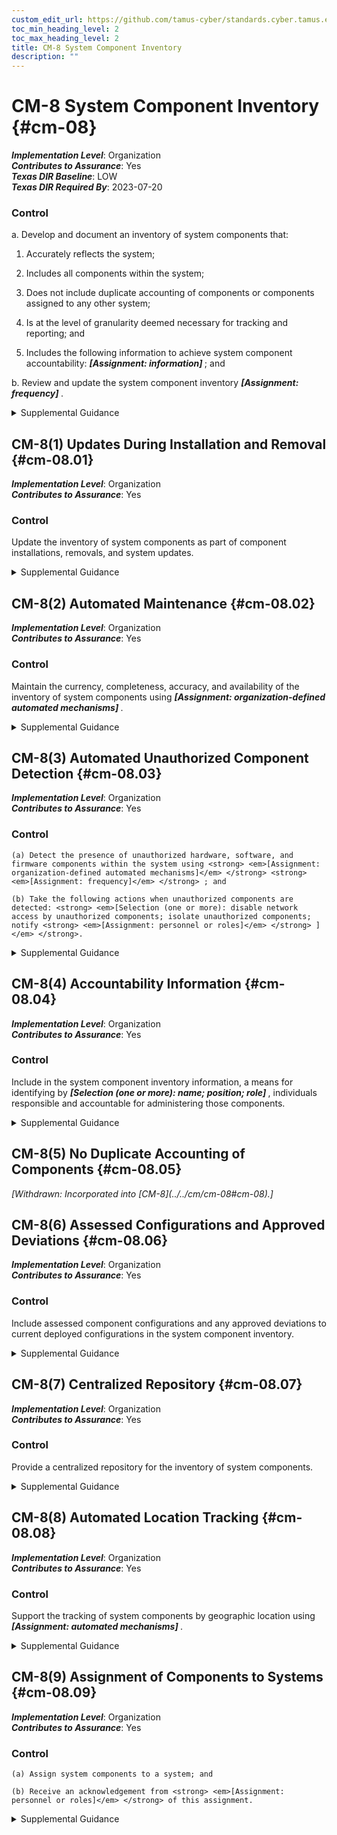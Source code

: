 ```yaml
---
custom_edit_url: https://github.com/tamus-cyber/standards.cyber.tamus.edu/tree/main/static/content/tamus.edu/TAMUS_profile.xml
toc_min_heading_level: 2
toc_max_heading_level: 2
title: CM-8 System Component Inventory
description: ""
---
```


# CM-8 System Component Inventory {#cm-08}

_**Implementation Level**_: Organization\
_**Contributes to Assurance**_: Yes\
_**Texas DIR Baseline**_: LOW\
_**Texas DIR Required By**_: 2023-07-20

### Control

a. Develop and document an inventory of system components that:

1. Accurately reflects the system;

2. Includes all components within the system;

3. Does not include duplicate accounting of components or components assigned to any other system;

4. Is at the level of granularity deemed necessary for tracking and reporting; and

5. Includes the following information to achieve system component accountability: <strong> <em>[Assignment: information]</em> </strong> ; and

b. Review and update the system component inventory <strong> <em>[Assignment: frequency]</em> </strong>.

<details>
  <summary>Supplemental Guidance</summary>

System components are discrete, identifiable information technology assets that include hardware, software, and firmware. Organizations may choose to implement centralized system component inventories that include components from all organizational systems. In such situations, organizations ensure that the inventories include system-specific information required for component accountability. The information necessary for effective accountability of system components includes the system name, software owners, software version numbers, hardware inventory specifications, software license information, and for networked components, the machine names and network addresses across all implemented protocols (e.g., IPv4, IPv6). Inventory specifications include date of receipt, cost, model, serial number, manufacturer, supplier information, component type, and physical location.

</details>

## CM-8(1) Updates During Installation and Removal {#cm-08.01}

_**Implementation Level**_: Organization\
_**Contributes to Assurance**_: Yes

### Control

Update the inventory of system components as part of component installations, removals, and system updates.

<details>
  <summary>Supplemental Guidance</summary>

Organizations can improve the accuracy, completeness, and consistency of system component inventories if the inventories are updated as part of component installations or removals or during general system updates. If inventories are not updated at these key times, there is a greater likelihood that the information will not be appropriately captured and documented. System updates include hardware, software, and firmware components.

</details>

## CM-8(2) Automated Maintenance {#cm-08.02}

_**Implementation Level**_: Organization\
_**Contributes to Assurance**_: Yes

### Control

Maintain the currency, completeness, accuracy, and availability of the inventory of system components using <strong> <em>[Assignment: organization-defined automated mechanisms]</em> </strong>.

<details>
  <summary>Supplemental Guidance</summary>

Organizations maintain system inventories to the extent feasible. For example, virtual machines can be difficult to monitor because such machines are not visible to the network when not in use. In such cases, organizations maintain as up-to-date, complete, and accurate an inventory as is deemed reasonable. Automated maintenance can be achieved by the implementation of <a xmlns="http://csrc.nist.gov/ns/oscal/1.0" href="#cm-2.2">CM-2(2)</a> for organizations that combine system component inventory and baseline configuration activities.

</details>

## CM-8(3) Automated Unauthorized Component Detection {#cm-08.03}

_**Implementation Level**_: Organization\
_**Contributes to Assurance**_: Yes

### Control

    (a) Detect the presence of unauthorized hardware, software, and firmware components within the system using <strong> <em>[Assignment: organization-defined automated mechanisms]</em> </strong> <strong> <em>[Assignment: frequency]</em> </strong> ; and

    (b) Take the following actions when unauthorized components are detected: <strong> <em>[Selection (one or more): disable network access by unauthorized components; isolate unauthorized components; notify <strong> <em>[Assignment: personnel or roles]</em> </strong> ]</em> </strong>.

<details>
  <summary>Supplemental Guidance</summary>

Automated unauthorized component detection is applied in addition to the monitoring for unauthorized remote connections and mobile devices. Monitoring for unauthorized system components may be accomplished on an ongoing basis or by the periodic scanning of systems for that purpose. Automated mechanisms may also be used to prevent the connection of unauthorized components (see <a xmlns="http://csrc.nist.gov/ns/oscal/1.0" href="#cm-7.9">CM-7(9)</a> ). Automated mechanisms can be implemented in systems or in separate system components. When acquiring and implementing automated mechanisms, organizations consider whether such mechanisms depend on the ability of the system component to support an agent or supplicant in order to be detected since some types of components do not have or cannot support agents (e.g., IoT devices, sensors). Isolation can be achieved , for example, by placing unauthorized system components in separate domains or subnets or quarantining such components. This type of component isolation is commonly referred to as <q xmlns="http://csrc.nist.gov/ns/oscal/1.0">sandboxing.</q> 

</details>

## CM-8(4) Accountability Information {#cm-08.04}

_**Implementation Level**_: Organization\
_**Contributes to Assurance**_: Yes

### Control

Include in the system component inventory information, a means for identifying by <strong> <em>[Selection (one or more): name; position; role]</em> </strong> , individuals responsible and accountable for administering those components.

<details>
  <summary>Supplemental Guidance</summary>

Identifying individuals who are responsible and accountable for administering system components ensures that the assigned components are properly administered and that organizations can contact those individuals if some action is required (e.g., when the component is determined to be the source of a breach, needs to be recalled or replaced, or needs to be relocated).

</details>

## CM-8(5) No Duplicate Accounting of Components {#cm-08.05}


<prop xmlns="http://csrc.nist.gov/ns/oscal/1.0" name="status" value="withdrawn">
               <em>[Withdrawn: Incorporated into [CM-8](../../cm/cm-08#cm-08).]</em>
            </prop>
            

## CM-8(6) Assessed Configurations and Approved Deviations {#cm-08.06}

_**Implementation Level**_: Organization\
_**Contributes to Assurance**_: Yes

### Control

Include assessed component configurations and any approved deviations to current deployed configurations in the system component inventory.

<details>
  <summary>Supplemental Guidance</summary>

Assessed configurations and approved deviations focus on configuration settings established by organizations for system components, the specific components that have been assessed to determine compliance with the required configuration settings, and any approved deviations from established configuration settings.

</details>

## CM-8(7) Centralized Repository {#cm-08.07}

_**Implementation Level**_: Organization\
_**Contributes to Assurance**_: Yes

### Control

Provide a centralized repository for the inventory of system components.

<details>
  <summary>Supplemental Guidance</summary>

Organizations may implement centralized system component inventories that include components from all organizational systems. Centralized repositories of component inventories provide opportunities for efficiencies in accounting for organizational hardware, software, and firmware assets. Such repositories may also help organizations rapidly identify the location and responsible individuals of components that have been compromised, breached, or are otherwise in need of mitigation actions. Organizations ensure that the resulting centralized inventories include system-specific information required for proper component accountability.

</details>

## CM-8(8) Automated Location Tracking {#cm-08.08}

_**Implementation Level**_: Organization\
_**Contributes to Assurance**_: Yes

### Control

Support the tracking of system components by geographic location using <strong> <em>[Assignment: automated mechanisms]</em> </strong>.

<details>
  <summary>Supplemental Guidance</summary>

The use of automated mechanisms to track the location of system components can increase the accuracy of component inventories. Such capability may help organizations rapidly identify the location and responsible individuals of system components that have been compromised, breached, or are otherwise in need of mitigation actions. The use of tracking mechanisms can be coordinated with senior agency officials for privacy if there are implications that affect individual privacy.

</details>

## CM-8(9) Assignment of Components to Systems {#cm-08.09}

_**Implementation Level**_: Organization\
_**Contributes to Assurance**_: Yes

### Control

    (a) Assign system components to a system; and

    (b) Receive an acknowledgement from <strong> <em>[Assignment: personnel or roles]</em> </strong> of this assignment.

<details>
  <summary>Supplemental Guidance</summary>

System components that are not assigned to a system may be unmanaged, lack the required protection, and become an organizational vulnerability.

</details>

